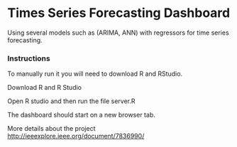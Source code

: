 # Times Series Forecasting Dashboard

Using several models such as (ARIMA, ANN) with regressors for time series forecasting. 


### Instructions
To manually run it you will need to download R and RStudio.

Download R and  R Studio

Open R studio and then run the file server.R

The dashboard should start on a new browser tab.

More details about the project 
http://ieeexplore.ieee.org/document/7836990/
